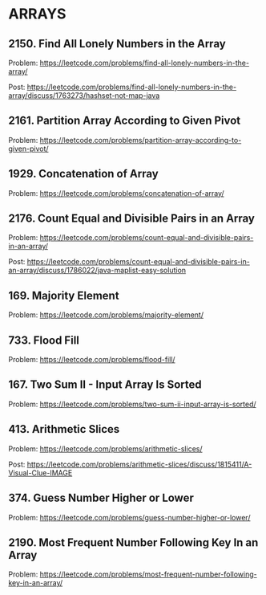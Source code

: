 # ARRAYS

## 2150. Find All Lonely Numbers in the Array

Problem: https://leetcode.com/problems/find-all-lonely-numbers-in-the-array/

Post: https://leetcode.com/problems/find-all-lonely-numbers-in-the-array/discuss/1763273/hashset-not-map-java

## 2161. Partition Array According to Given Pivot

Problem: https://leetcode.com/problems/partition-array-according-to-given-pivot/

## 1929. Concatenation of Array

Problem: https://leetcode.com/problems/concatenation-of-array/

## 2176. Count Equal and Divisible Pairs in an Array

Problem: https://leetcode.com/problems/count-equal-and-divisible-pairs-in-an-array/

Post: https://leetcode.com/problems/count-equal-and-divisible-pairs-in-an-array/discuss/1786022/java-maplist-easy-solution

## 169. Majority Element

Problem: https://leetcode.com/problems/majority-element/

## 733. Flood Fill

Problem: https://leetcode.com/problems/flood-fill/

## 167. Two Sum II - Input Array Is Sorted

Problem: https://leetcode.com/problems/two-sum-ii-input-array-is-sorted/

## 413. Arithmetic Slices

Problem: https://leetcode.com/problems/arithmetic-slices/

Post: https://leetcode.com/problems/arithmetic-slices/discuss/1815411/A-Visual-Clue-IMAGE

## 374. Guess Number Higher or Lower

Problem: https://leetcode.com/problems/guess-number-higher-or-lower/

## 2190. Most Frequent Number Following Key In an Array

Problem: https://leetcode.com/problems/most-frequent-number-following-key-in-an-array/
